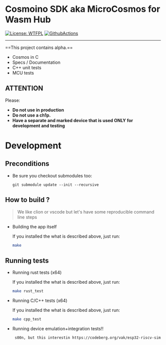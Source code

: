 # Cosmoino SDK aka MicroCosmos for Wasm Hub

[![License: WTFPL](https://img.shields.io/badge/License-WTFPL-brightgreen.svg)](http://www.wtfpl.net/about/)
[![GithubActions](https://github.com/AquaOnJuno/cosmoino-pio/actions/workflows/main.yml/badge.svg)](https://github.com/AquaOnJuno/cosmoino-pio/blob/main/.github/workflows/main.yaml)

---

==This project contains alpha.==

- Cosmos in C
- Specs / Documentation
- C++ unit tests
- MCU tests

## ATTENTION

Please:

- **Do not use in production**
- **Do not use a ch1p.**
- **Have a separate and marked device that is used ONLY for development and testing**

# Development

## Preconditions

- Be sure you checkout submodules too:

    ```
    git submodule update --init --recursive
    ```
    
## How to build ?

> We like clion or vscode but let's have some reproducible command line steps
>

- Building the app itself

    If you installed the what is described above, just run:
    ```bash
    make
    ```

## Running tests

- Running rust tests (x64)

    If you installed the what is described above, just run:
    ```bash
    make rust_test
    ```

- Running C/C++ tests (x64)

    If you installed the what is described above, just run:
    ```bash
    make cpp_test
    ```

- Running device emulation+integration tests!!

   ```bash
    s00n, but this interestin https://codeberg.org/vak/esp32-riscv-sim/src/branch/main/idf-environment.sh
    ```
